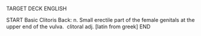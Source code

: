 TARGET DECK
ENGLISH

START
Basic
Clitoris
Back: n. Small erectile part of the female genitals at the upper end of the vulva.  clitoral adj. [latin from greek]
END
